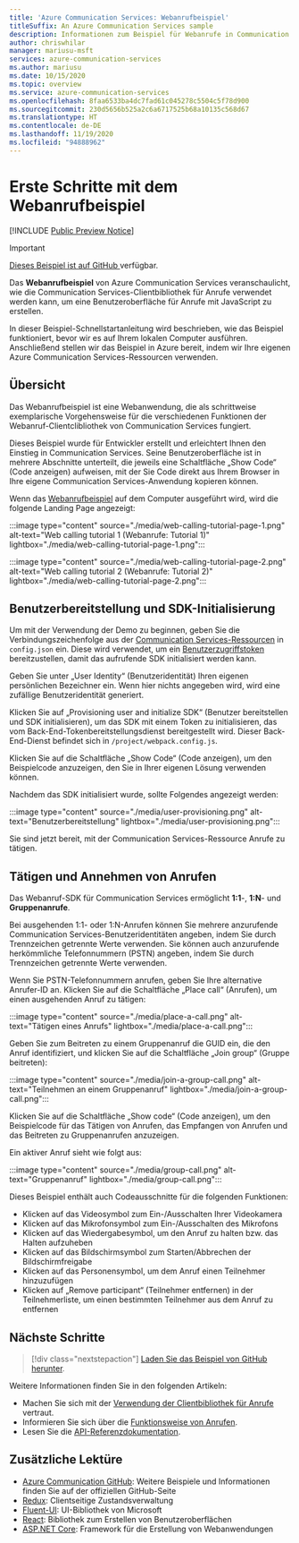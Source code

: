 ```yaml
---
title: 'Azure Communication Services: Webanrufbeispiel'
titleSuffix: An Azure Communication Services sample
description: Informationen zum Beispiel für Webanrufe in Communication Services
author: chriswhilar
manager: mariusu-msft
services: azure-communication-services
ms.author: mariusu
ms.date: 10/15/2020
ms.topic: overview
ms.service: azure-communication-services
ms.openlocfilehash: 8faa6533ba4dc7fad61c045278c5504c5f78d900
ms.sourcegitcommit: 230d5656b525a2c6a6717525b68a10135c568d67
ms.translationtype: HT
ms.contentlocale: de-DE
ms.lasthandoff: 11/19/2020
ms.locfileid: "94888962"
---
```

# <a name="get-started-with-the-web-calling-sample"></a>Erste Schritte mit dem Webanrufbeispiel

[!INCLUDE [Public Preview Notice](../includes/public-preview-include.md)]

> [!IMPORTANT]
> [Dieses Beispiel ist auf GitHub ](https://github.com/Azure-Samples/communication-services-web-calling-tutorial/) verfügbar.

Das **Webanrufbeispiel** von Azure Communication Services veranschaulicht, wie die Communication Services-Clientbibliothek für Anrufe verwendet werden kann, um eine Benutzeroberfläche für Anrufe mit JavaScript zu erstellen.

In dieser Beispiel-Schnellstartanleitung wird beschrieben, wie das Beispiel funktioniert, bevor wir es auf Ihrem lokalen Computer ausführen. Anschließend stellen wir das Beispiel in Azure bereit, indem wir Ihre eigenen Azure Communication Services-Ressourcen verwenden.

## <a name="overview"></a>Übersicht

Das Webanrufbeispiel ist eine Webanwendung, die als schrittweise exemplarische Vorgehensweise für die verschiedenen Funktionen der Webanruf-Clientclibliothek von Communication Services fungiert. 

Dieses Beispiel wurde für Entwickler erstellt und erleichtert Ihnen den Einstieg in Communication Services. Seine Benutzeroberfläche ist in mehrere Abschnitte unterteilt, die jeweils eine Schaltfläche „Show Code“ (Code anzeigen) aufweisen, mit der Sie Code direkt aus Ihrem Browser in Ihre eigene Communication Services-Anwendung kopieren können.

Wenn das [Webanrufbeispiel](https://github.com/Azure-Samples/communication-services-web-calling-tutorial) auf dem Computer ausgeführt wird, wird die folgende Landing Page angezeigt:

:::image type="content" source="./media/web-calling-tutorial-page-1.png" alt-text="Web calling tutorial 1 (Webanrufe: Tutorial 1)" lightbox="./media/web-calling-tutorial-page-1.png":::

:::image type="content" source="./media/web-calling-tutorial-page-2.png" alt-text="Web calling tutorial 2 (Webanrufe: Tutorial 2)" lightbox="./media/web-calling-tutorial-page-2.png":::


## <a name="user-provisioning-and-sdk-initialization"></a>Benutzerbereitstellung und SDK-Initialisierung 

Um mit der Verwendung der Demo zu beginnen, geben Sie die Verbindungszeichenfolge aus der [Communication Services-Ressourcen](../quickstarts/create-communication-resource.md) in `config.json` ein. Diese wird verwendet, um ein [Benutzerzugriffstoken](../concepts/authentication.md) bereitzustellen, damit das aufrufende SDK initialisiert werden kann.

Geben Sie unter „User Identity“ (Benutzeridentität) Ihren eigenen persönlichen Bezeichner ein. Wenn hier nichts angegeben wird, wird eine zufällige Benutzeridentität generiert. 

Klicken Sie auf „Provisioning user and initialize SDK“ (Benutzer bereitstellen und SDK initialisieren), um das SDK mit einem Token zu initialisieren, das vom Back-End-Tokenbereitstellungsdienst bereitgestellt wird. Dieser Back-End-Dienst befindet sich in `/project/webpack.config.js`.

Klicken Sie auf die Schaltfläche „Show Code“ (Code anzeigen), um den Beispielcode anzuzeigen, den Sie in Ihrer eigenen Lösung verwenden können.

Nachdem das SDK initialisiert wurde, sollte Folgendes angezeigt werden:

:::image type="content" source="./media/user-provisioning.png" alt-text="Benutzerbereitstellung" lightbox="./media/user-provisioning.png":::

Sie sind jetzt bereit, mit der Communication Services-Ressource Anrufe zu tätigen.

## <a name="placing-and-receiving-calls"></a>Tätigen und Annehmen von Anrufen

Das Webanruf-SDK für Communication Services ermöglicht **1:1**-, **1:N**- und **Gruppenanrufe**.

Bei ausgehenden 1:1- oder 1:N-Anrufen können Sie mehrere anzurufende Communication Services-Benutzeridentitäten angeben, indem Sie durch Trennzeichen getrennte Werte verwenden. Sie können auch anzurufende herkömmliche Telefonnummern (PSTN) angeben, indem Sie durch Trennzeichen getrennte Werte verwenden. 

Wenn Sie PSTN-Telefonnummern anrufen, geben Sie Ihre alternative Anrufer-ID an. Klicken Sie auf die Schaltfläche „Place call“ (Anrufen), um einen ausgehenden Anruf zu tätigen:

:::image type="content" source="./media/place-a-call.png" alt-text="Tätigen eines Anrufs" lightbox="./media/place-a-call.png":::

Geben Sie zum Beitreten zu einem Gruppenanruf die GUID ein, die den Anruf identifiziert, und klicken Sie auf die Schaltfläche „Join group“ (Gruppe beitreten):

:::image type="content" source="./media/join-a-group-call.png" alt-text="Teilnehmen an einem Gruppenanruf" lightbox="./media/join-a-group-call.png":::

Klicken Sie auf die Schaltfläche „Show code“ (Code anzeigen), um den Beispielcode für das Tätigen von Anrufen, das Empfangen von Anrufen und das Beitreten zu Gruppenanrufen anzuzeigen.

Ein aktiver Anruf sieht wie folgt aus:

:::image type="content" source="./media/group-call.png" alt-text="Gruppenanruf" lightbox="./media/group-call.png":::

Dieses Beispiel enthält auch Codeausschnitte für die folgenden Funktionen:

  - Klicken auf das Videosymbol zum Ein-/Ausschalten Ihrer Videokamera
  - Klicken auf das Mikrofonsymbol zum Ein-/Ausschalten des Mikrofons
  - Klicken auf das Wiedergabesymbol, um den Anruf zu halten bzw. das Halten aufzuheben
  - Klicken auf das Bildschirmsymbol zum Starten/Abbrechen der Bildschirmfreigabe
  - Klicken auf das Personensymbol, um dem Anruf einen Teilnehmer hinzuzufügen
  - Klicken auf „Remove participant“ (Teilnehmer entfernen) in der Teilnehmerliste, um einen bestimmten Teilnehmer aus dem Anruf zu entfernen


## <a name="next-steps"></a>Nächste Schritte

>[!div class="nextstepaction"] 
>[Laden Sie das Beispiel von GitHub herunter](https://github.com/Azure-Samples/communication-services-web-calling-tutorial/).

Weitere Informationen finden Sie in den folgenden Artikeln:

- Machen Sie sich mit der [Verwendung der Clientbibliothek für Anrufe](../quickstarts/voice-video-calling/calling-client-samples.md) vertraut.
- Informieren Sie sich über die [Funktionsweise von Anrufen](../concepts/voice-video-calling/about-call-types.md).
- Lesen Sie die [API-Referenzdokumentation](/javascript/api/azure-communication-services/@azure/communication-calling/?view=azure-communication-services-js).

## <a name="additional-reading"></a>Zusätzliche Lektüre

- [Azure Communication GitHub](https://github.com/Azure/communication): Weitere Beispiele und Informationen finden Sie auf der offiziellen GitHub-Seite
- [Redux](https://redux.js.org/): Clientseitige Zustandsverwaltung
- [Fluent-UI](https://aka.ms/fluent-ui): UI-Bibliothek von Microsoft
- [React](https://reactjs.org/): Bibliothek zum Erstellen von Benutzeroberflächen
- [ASP.NET Core](/aspnet/core/introduction-to-aspnet-core?preserve-view=true&view=aspnetcore-3.1): Framework für die Erstellung von Webanwendungen